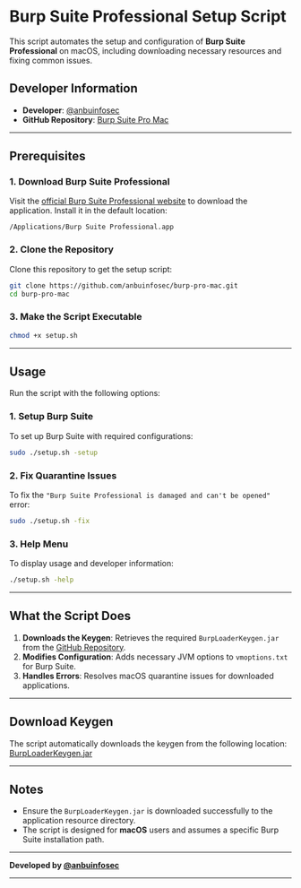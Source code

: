 # Burp Suite Professional Setup Script

This script automates the setup and configuration of **Burp Suite Professional** on macOS, including downloading necessary resources and fixing common issues.

## Developer Information

- **Developer**: [@anbuinfosec](https://github.com/anbuinfosec)
- **GitHub Repository**: [Burp Suite Pro Mac](https://github.com/anbuinfosec/burp-pro-mac)

---

## Prerequisites

### 1. Download Burp Suite Professional
Visit the [official Burp Suite Professional website](https://portswigger.net/burp/pro) to download the application. Install it in the default location:
```plaintext
/Applications/Burp Suite Professional.app
```

### 2. Clone the Repository
Clone this repository to get the setup script:
```bash
git clone https://github.com/anbuinfosec/burp-pro-mac.git
cd burp-pro-mac
```

### 3. Make the Script Executable
```bash
chmod +x setup.sh
```

---

## Usage

Run the script with the following options:

### 1. Setup Burp Suite
To set up Burp Suite with required configurations:
```bash
sudo ./setup.sh -setup
```

### 2. Fix Quarantine Issues
To fix the `"Burp Suite Professional is damaged and can't be opened"` error:
```bash
sudo ./setup.sh -fix
```

### 3. Help Menu
To display usage and developer information:
```bash
./setup.sh -help
```

---

## What the Script Does

1. **Downloads the Keygen**: Retrieves the required `BurpLoaderKeygen.jar` from the [GitHub Repository](https://github.com/anbuinfosec/burp-pro-mac).
2. **Modifies Configuration**: Adds necessary JVM options to `vmoptions.txt` for Burp Suite.
3. **Handles Errors**: Resolves macOS quarantine issues for downloaded applications.

---

## Download Keygen
The script automatically downloads the keygen from the following location:
[BurpLoaderKeygen.jar](https://github.com/anbuinfosec/burp-pro-mac/releases/download/Letest/BurpLoaderKeygen.jar)

---

## Notes

- Ensure the `BurpLoaderKeygen.jar` is downloaded successfully to the application resource directory.
- The script is designed for **macOS** users and assumes a specific Burp Suite installation path.

---

**Developed by [@anbuinfosec](https://github.com/anbuinfosec)**

---